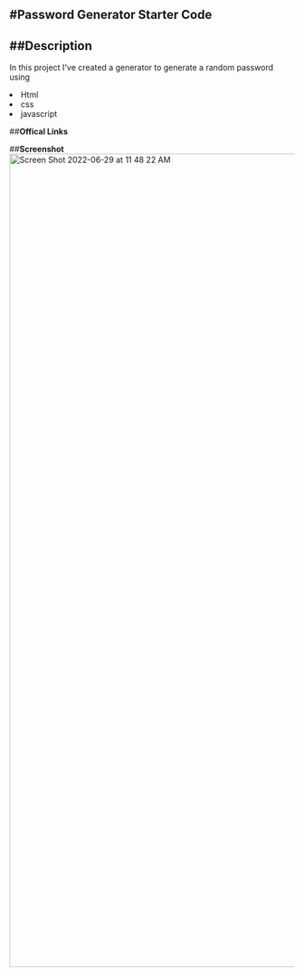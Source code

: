 #**Password Generator Starter Code**
---
##**Description**
---
In this project I've created a generator to generate a random password using

<li>Html</li>
<li>css</li>
<li>javascript</li>

##**Offical Links**


##**Screenshot**
<img width="1436" alt="Screen Shot 2022-06-29 at 11 48 22 AM" src="https://user-images.githubusercontent.com/105450365/176487382-2e659e86-2ddf-4da8-8aa7-02a849bfd685.png">


